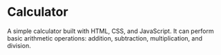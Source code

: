 # Calculator
A simple calculator built with HTML, CSS, and JavaScript.
It can perform basic arithmetic operations: addition, subtraction, multiplication, and division.
